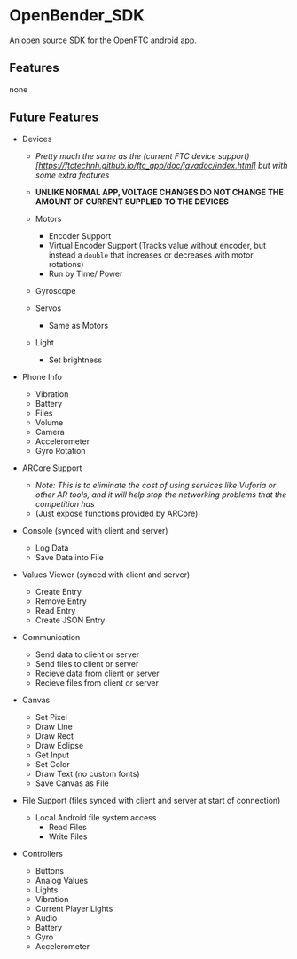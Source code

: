 # OpenBender_SDK
An open source SDK for the OpenFTC android app.

## Features
none

## Future Features
- Devices
  - *Pretty much the same as the (current FTC device support)[https://ftctechnh.github.io/ftc_app/doc/javadoc/index.html] but with some extra features*
  - __UNLIKE NORMAL APP, VOLTAGE CHANGES DO NOT CHANGE THE AMOUNT OF CURRENT SUPPLIED TO THE DEVICES__
  - Motors
    - Encoder Support
    - Virtual Encoder Support (Tracks value without encoder, but instead a `double` that increases or decreases with motor rotations)
    - Run by Time/ Power
  
  - Gyroscope
  - Servos
    - Same as Motors
  - Light
    - Set brightness
  
- Phone Info
  - Vibration
  - Battery
  - Files
  - Volume
  - Camera
  - Accelerometer
  - Gyro Rotation

- ARCore Support
  - _Note: This is to eliminate the cost of using services like Vuforia or other AR tools, and it will help stop the networking problems that the competition has_
  - (Just expose functions provided by ARCore)

- Console (synced with client and server)
  - Log Data
  - Save Data into File

- Values Viewer (synced with client and server)
  - Create Entry
  - Remove Entry
  - Read Entry
  - Create JSON Entry

- Communication
  - Send data to client or server
  - Send files to client or server
  - Recieve data from client or server
  - Recieve files from client or server

- Canvas
  - Set Pixel
  - Draw Line
  - Draw Rect
  - Draw Eclipse
  - Get Input
  - Set Color
  - Draw Text (no custom fonts)
  - Save Canvas as File
  
- File Support (files synced with client and server at start of connection)
  - Local Android file system access
    - Read Files
    - Write Files

- Controllers
  - Buttons
  - Analog Values
  - Lights
  - Vibration
  - Current Player Lights 
  - Audio
  - Battery
  - Gyro
  - Accelerometer
